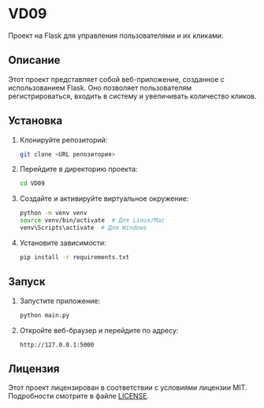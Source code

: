 # VD09

Проект на Flask для управления пользователями и их кликами.

## Описание

Этот проект представляет собой веб-приложение, созданное с использованием Flask. Оно позволяет пользователям регистрироваться, входить в систему и увеличивать количество кликов.

## Установка

1. Клонируйте репозиторий:
    ```sh
    git clone <URL репозитория>
    ```

2. Перейдите в директорию проекта:
    ```sh
    cd VD09
    ```

3. Создайте и активируйте виртуальное окружение:
    ```sh
    python -m venv venv
    source venv/bin/activate  # Для Linux/Mac
    venv\Scripts\activate  # Для Windows
    ```

4. Установите зависимости:
    ```sh
    pip install -r requirements.txt
    ```

## Запуск

1. Запустите приложение:
    ```sh
    python main.py
    ```

2. Откройте веб-браузер и перейдите по адресу:
    ```
    http://127.0.0.1:5000
    ```

## Лицензия

Этот проект лицензирован в соответствии с условиями лицензии MIT. Подробности смотрите в файле [LICENSE](LICENSE).
